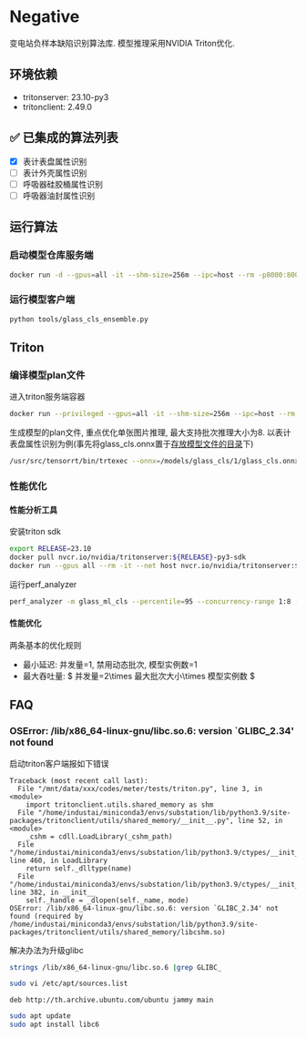 # Negative

变电站负样本缺陷识别算法库. 模型推理采用NVIDIA Triton优化.

## 环境依赖

- tritonserver: 23.10-py3
- tritonclient: 2.49.0

## ✅ 已集成的算法列表

- [x] 表计表盘属性识别
- [ ] 表计外壳属性识别
- [ ] 呼吸器硅胶桶属性识别
- [ ] 呼吸器油封属性识别

## 运行算法

### 启动模型仓库服务端

```bash
docker run -d --gpus=all -it --shm-size=256m --ipc=host --rm -p8000:8000 -p8003:8001 -p8002:8002 -v $(pwd)/model_repository:/models nvcr.io/nvidia/tritonserver:23.10-py3 /opt/tritonserver/bin/tritonserver --model-repository=/models
```

### 运行模型客户端

```bash
python tools/glass_cls_ensemble.py
```

## Triton

### 编译模型plan文件

进入triton服务端容器
```bash
docker run --privileged --gpus=all -it --shm-size=256m --ipc=host --rm -p8000:8000 -p8003:8001 -p8002:8002 -v $(pwd)/model_repository:/models nvcr.io/nvidia/tritonserver:23.10-py3
```

生成模型的plan文件, 重点优化单张图片推理, 最大支持批次推理大小为8. 以表计表盘属性识别为例(事先将glass_cls.onnx置于[存放模型文件的目录](model_repository/glass_cls/1)下)
```bash
/usr/src/tensorrt/bin/trtexec --onnx=/models/glass_cls/1/glass_cls.onnx --saveEngine=/models/glass_cls/1/model.plan --minShapes=input:1x3x224x224 --optShapes=input:1x3x224x224 --maxShapes=input:8x3x224x224
```

### 性能优化

#### 性能分析工具

安装triton sdk
```bash
export RELEASE=23.10
docker pull nvcr.io/nvidia/tritonserver:${RELEASE}-py3-sdk
docker run --gpus all --rm -it --net host nvcr.io/nvidia/tritonserver:${RELEASE}-py3-sdk
```

运行perf_analyzer
```bash
perf_analyzer -m glass_ml_cls --percentile=95 --concurrency-range 1:8 --shape input:1,3,224,224
```

#### 性能优化

两条基本的优化规则
- 最小延迟: 并发量=1, 禁用动态批次, 模型实例数=1
- 最大吞吐量: $ 并发量=2\times 最大批次大小\times 模型实例数 $

## FAQ
### OSError: /lib/x86_64-linux-gnu/libc.so.6: version `GLIBC_2.34' not found
启动triton客户端报如下错误
```text
Traceback (most recent call last):
  File "/mnt/data/xxx/codes/meter/tests/triton.py", line 3, in <module>
    import tritonclient.utils.shared_memory as shm
  File "/home/industai/miniconda3/envs/substation/lib/python3.9/site-packages/tritonclient/utils/shared_memory/__init__.py", line 52, in <module>
    _cshm = cdll.LoadLibrary(_cshm_path)
  File "/home/industai/miniconda3/envs/substation/lib/python3.9/ctypes/__init__.py", line 460, in LoadLibrary
    return self._dlltype(name)
  File "/home/industai/miniconda3/envs/substation/lib/python3.9/ctypes/__init__.py", line 382, in __init__
    self._handle = _dlopen(self._name, mode)
OSError: /lib/x86_64-linux-gnu/libc.so.6: version `GLIBC_2.34' not found (required by /home/industai/miniconda3/envs/substation/lib/python3.9/site-packages/tritonclient/utils/shared_memory/libcshm.so)
```

解决办法为升级glibc
```bash
strings /lib/x86_64-linux-gnu/libc.so.6 |grep GLIBC_
```

```bash
sudo vi /etc/apt/sources.list
```

```text
deb http://th.archive.ubuntu.com/ubuntu jammy main
```

```bash
sudo apt update
sudo apt install libc6
```
